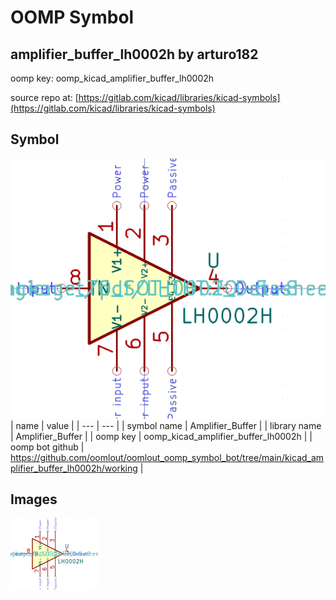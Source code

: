 # OOMP Symbol  
## amplifier_buffer_lh0002h  by arturo182  
  
oomp key: oomp_kicad_amplifier_buffer_lh0002h  
  
source repo at: [https://gitlab.com/kicad/libraries/kicad-symbols](https://gitlab.com/kicad/libraries/kicad-symbols)  
## Symbol  
  
[![working.png](working_600.png)](working.png)  
| name | value | 
| --- | --- | 
| symbol name | Amplifier_Buffer | 
| library name | Amplifier_Buffer | 
| oomp key | oomp_kicad_amplifier_buffer_lh0002h | 
| oomp bot github | https://github.com/oomlout/oomlout_oomp_symbol_bot/tree/main/kicad_amplifier_buffer_lh0002h/working | 
## Images  
  
[![working.png](working_140.png)](working.png)  
